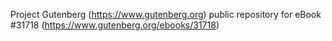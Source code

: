 Project Gutenberg (https://www.gutenberg.org) public repository for eBook #31718 (https://www.gutenberg.org/ebooks/31718)
